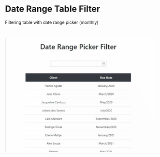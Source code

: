 # Date Range Table Filter

Filtering table with date range picker (monthly)

<br>

![](month-filter.gif)
